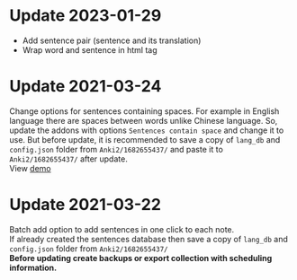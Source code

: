  # Update 2023-01-29 
 - Add sentence pair (sentence and its translation)
 - Wrap word and sentence in html tag

 # Update 2021-03-24
  Change options for sentences containing spaces. For example in English language there are spaces between words unlike Chinese language. So, update the addons with options ```Sentences contain space``` and change it to use. But before update, it is recommended to save a copy of ```lang_db``` and ```config.json``` folder from ```Anki2/1682655437/``` and paste it to  ```Anki2/1682655437/``` after update.<br>
  View [demo](demo/demo_sen_spaces.gif)

 # Update 2021-03-22
  Batch add option to add sentences in one click to each note.<br>
  If already created the sentences database then save a copy of ```lang_db``` and ```config.json``` folder from ```Anki2/1682655437/``` <br>
 **Before updating create backups or export collection with scheduling information.** <br>
